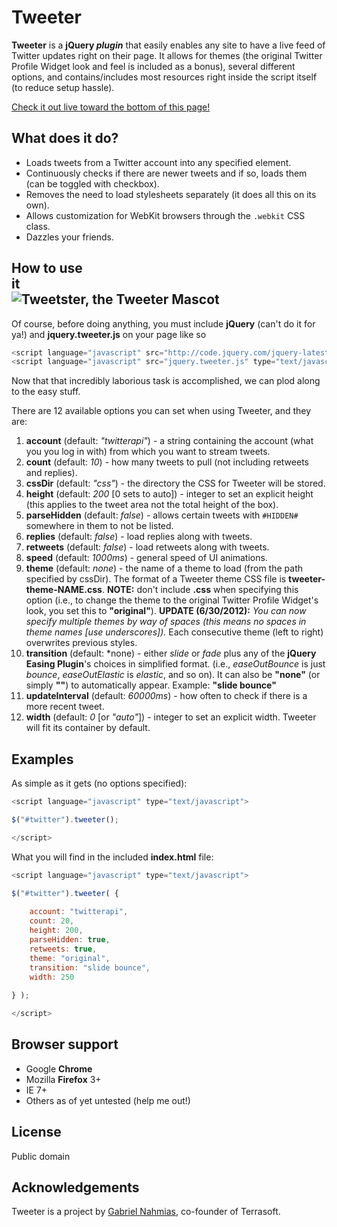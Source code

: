 Tweeter
=============

**Tweeter** is a **jQuery _plugin_** that easily enables any site to have a live feed of Twitter updates right on their page.  It allows for themes (the original Twitter Profile Widget look and feel is included as a bonus), several different options, and contains/includes most resources right inside the script itself (to reduce setup hassle).

[Check it out live toward the bottom of this page!](http://www.elemovements.com "Tweeeeeeeeeeeeter!")

What does it do?
-----------

* Loads tweets from a Twitter account into any specified element.
* Continuously checks if there are newer tweets and if so, loads them (can be toggled with checkbox).
* Removes the need to load stylesheets separately (it does all this on its own).
* Allows customization for WebKit browsers through the <code>.webkit</code> CSS class.
* Dazzles your friends.

How to use it&nbsp;&nbsp;&nbsp;&nbsp;&nbsp;&nbsp;&nbsp;&nbsp;&nbsp;&nbsp;&nbsp;&nbsp;&nbsp;&nbsp;&nbsp;&nbsp;&nbsp;&nbsp;&nbsp;&nbsp;&nbsp;&nbsp;&nbsp;&nbsp;&nbsp;&nbsp;&nbsp;&nbsp;&nbsp;&nbsp;&nbsp;&nbsp;&nbsp;&nbsp;&nbsp;&nbsp;&nbsp;&nbsp;&nbsp;&nbsp;&nbsp;&nbsp;&nbsp;&nbsp;&nbsp;&nbsp;&nbsp;&nbsp;&nbsp;&nbsp;&nbsp;&nbsp;&nbsp;&nbsp;&nbsp;&nbsp;&nbsp;&nbsp;&nbsp;&nbsp;&nbsp;&nbsp;&nbsp;&nbsp;&nbsp;&nbsp;&nbsp;&nbsp;&nbsp;&nbsp;&nbsp;&nbsp;&nbsp;&nbsp;&nbsp;&nbsp;&nbsp;&nbsp;&nbsp;&nbsp;&nbsp;&nbsp;<img alt="Tweetster, the Tweeter Mascot" src="http://terrasoft.x10.mx/img/tweetster.png" title="Tweetster, the Tweeter Mascot" />
-----------

Of course, before doing anything, you must include **jQuery** (can't do it for ya!) and **jquery.tweeter.js** on your page like so
	
```javascript
<script language="javascript" src="http://code.jquery.com/jquery-latest.min.js" type="text/javascript"></script>
<script language="javascript" src="jquery.tweeter.js" type="text/javascript"></script>
```

Now that that incredibly laborious task is accomplished, we can plod along to the easy stuff.

There are 12 available options you can set when using Tweeter, and they are:

1.  **account** (default: *"twitterapi"*) - a string containing the account (what you you log in with) from which you want to stream tweets.
2.  **count** (default: *10*) - how many tweets to pull (not including retweets and replies).
3.  **cssDir** (default: *"css"*) - the directory the CSS for Tweeter will be stored.
4.  **height** (default: *200* [0 sets to auto]) - integer to set an explicit height (this applies to the tweet area not the total height of the box).
5.  **parseHidden** (default: *false*) - allows certain tweets with `#HIDDEN#` somewhere in them to not be listed.
6.  **replies** (default: *false*) - load replies along with tweets.
7.  **retweets** (default: *false*) - load retweets along with tweets.
8.  **speed** (default: *1000ms*) - general speed of UI animations.
9.  **theme** (default: *none*) - the name of a theme to load (from the path specified by cssDir).  The format of a Tweeter theme CSS file is **tweeter-theme-NAME.css**.  **NOTE:** don't include **.css** when specifying this option (i.e., to change the theme to the original Twitter Profile Widget's look, you set this to **"original"**).  **UPDATE (6/30/2012):** *You can now specify multiple themes by way of spaces (this means no spaces in theme names [use underscores]).*  Each consecutive theme (left to right) overwrites previous styles.
10.  **transition** (default: *none) - either *slide* or *fade* plus any of the **jQuery Easing Plugin**'s choices in simplified format.  (i.e., *easeOutBounce* is just *bounce*, *easeOutElastic* is *elastic*, and so on).  It can also be **"none"** (or simply **""**) to automatically appear.  Example: **"slide bounce"**
11.  **updateInterval** (default: *60000ms*) - how often to check if there is a more recent tweet.
12.  **width** (default: *0* [or *"auto"*]) - integer to set an explicit width.  Tweeter will fit its container by default.

Examples
-----------

As simple as it gets (no options specified):

```javascript
<script language="javascript" type="text/javascript">

$("#twitter").tweeter();

</script>
```

What you will find in the included **index.html** file:

```javascript
<script language="javascript" type="text/javascript">

$("#twitter").tweeter( {
	
	account: "twitterapi",
	count: 20,
	height: 200,
	parseHidden: true,
	retweets: true,
	theme: "original",
	transition: "slide bounce",
	width: 250
	
} );

</script>
```

Browser support
-----------

* Google **Chrome**
* Mozilla **Firefox** 3+
* IE 7+
* Others as of yet untested (help me out!)

License
-----------

Public domain

Acknowledgements
------------

Tweeter is a project by [Gabriel Nahmias](http://github.com/terrasoftlabs "Terrasoft's GitHub"), co-founder of Terrasoft.